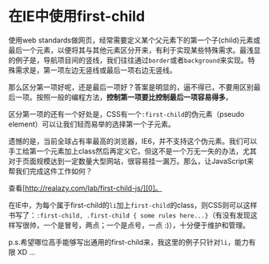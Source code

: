 # 在IE中使用first-child

使用web standards做网页，经常需要定义某个父元素下的第一个子(child)元素或最后一个元素，以便将其与其他元素区分开来，有利于实现某些特殊需求。最浅显的例子是，导航项目间的竖线，我们往往通过`border`或者`background`来实现。特殊需求是，第一项左边无竖线或最后一项右边无竖线。

那么区分第一项好呢，还是最后一项好？答案是明显的，逼不得已，不要用区别最后一项。按照一般的编程方法，**控制第一项要比控制最后一项容易得多**。

区分第一项的还有一个好处是，CSS有一个`:first-child`的伪元素（pseudo element）可以让我们轻而易举的选择第一个子元素。

遗憾的是，当前全球占有率最高的浏览器，IE6，并不支持这个伪元素。我们可以手工给第一个元素加上class然后再定义它。但这不是一个万无一失的办法，尤其对于页面规模达到一定数量大型网站，很容易挂一漏万。那么，让JavaScript来帮我们完成这件工作如何？

查看[http://realazy.com/lab/first-child-js/][0]。

在IE中，为每个属于first-child的`li`加上`first-child`的class，则CSS则可以这样书写了：`:first-child, .first-child { some rules here...}`（有没有发现这样写很帅，一个是冒号，两点；一个是点号，一点 :)），十分便于维护和管理。

p.s.希望哪位高手能够写出通用的first-child来，我这里的例子只针对`li`，能力有限 XD ...

[0]: http://realazy.com/lab/first-child-js/
